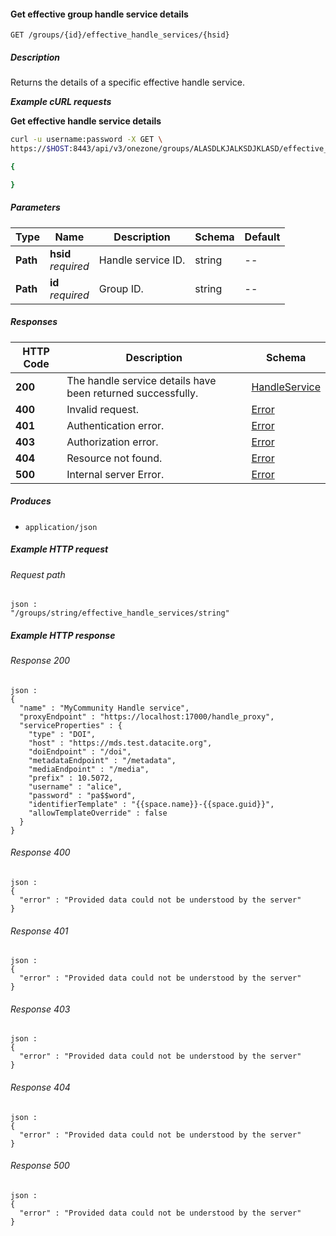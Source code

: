 
<a name="get_group_effective_handle_service"></a>
#### Get effective group handle service details
```
GET /groups/{id}/effective_handle_services/{hsid}
```


##### Description
Returns the details of a specific effective handle service.

***Example cURL requests***

**Get effective handle service details**
```bash
curl -u username:password -X GET \
https://$HOST:8443/api/v3/onezone/groups/ALASDLKJALKSDJKLASD/effective_handle_services/oOVF-KrO1P6rpA0LFgNVI8NxuhxyQMUnrYzjAnKiyAY

{

}
```


##### Parameters

|Type|Name|Description|Schema|Default|
|---|---|---|---|---|
|**Path**|**hsid**  <br>*required*|Handle service ID.|string|--|
|**Path**|**id**  <br>*required*|Group ID.|string|--|


##### Responses

|HTTP Code|Description|Schema|
|---|---|---|
|**200**|The handle service details have been returned successfully.|[HandleService](../definitions/HandleService.md#handleservice)|
|**400**|Invalid request.|[Error](../definitions/Error.md#error)|
|**401**|Authentication error.|[Error](../definitions/Error.md#error)|
|**403**|Authorization error.|[Error](../definitions/Error.md#error)|
|**404**|Resource not found.|[Error](../definitions/Error.md#error)|
|**500**|Internal server Error.|[Error](../definitions/Error.md#error)|


##### Produces

* `application/json`


##### Example HTTP request

###### Request path
```
json :
"/groups/string/effective_handle_services/string"
```


##### Example HTTP response

###### Response 200
```
json :
{
  "name" : "MyCommunity Handle service",
  "proxyEndpoint" : "https://localhost:17000/handle_proxy",
  "serviceProperties" : {
    "type" : "DOI",
    "host" : "https://mds.test.datacite.org",
    "doiEndpoint" : "/doi",
    "metadataEndpoint" : "/metadata",
    "mediaEndpoint" : "/media",
    "prefix" : 10.5072,
    "username" : "alice",
    "password" : "pa$$word",
    "identifierTemplate" : "{{space.name}}-{{space.guid}}",
    "allowTemplateOverride" : false
  }
}
```


###### Response 400
```
json :
{
  "error" : "Provided data could not be understood by the server"
}
```


###### Response 401
```
json :
{
  "error" : "Provided data could not be understood by the server"
}
```


###### Response 403
```
json :
{
  "error" : "Provided data could not be understood by the server"
}
```


###### Response 404
```
json :
{
  "error" : "Provided data could not be understood by the server"
}
```


###### Response 500
```
json :
{
  "error" : "Provided data could not be understood by the server"
}
```



